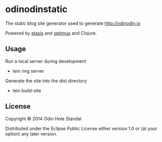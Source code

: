 # odinodinstatic

The static blog site generator used to generate http://odinodin.io

Powered by [stasis](https://github.com/magnars/stasis) and [optimus](https://github.com/magnars/optimus) and Clojure.

## Usage

Run a local server during development
* lein ring server

Generate the site into the dist directory 
* lein build-site

## License

Copyright © 2014 Odin Hole Standal

Distributed under the Eclipse Public License either version 1.0 or (at
your option) any later version.
